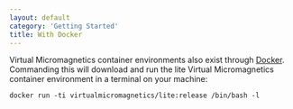 ```yaml
---
layout: default
category: 'Getting Started'
title: With Docker
---
```


Virtual Micromagnetics container environments also exist through
[Docker](https://www.docker.com/). Commanding this will download and run the
lite Virtual Micromagnetics container environment in a terminal on your
machine:

    docker run -ti virtualmicromagnetics/lite:release /bin/bash -l